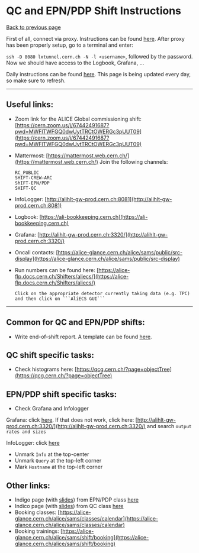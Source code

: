 # QC and EPN/PDP Shift Instructions

[Back to previous page](https://github.com/reynier0611/alice_shift_notes/blob/main/getting_trained_for_shifts.md)

First of all, connect via proxy. Instructions can be found [here](https://security.web.cern.ch/recommendations/en/ssh_browsing.shtml).
After proxy has been properly setup, go to a terminal and enter:

```ssh -D 8080 lxtunnel.cern.ch -N -l <username>```, followed by the password. Now we should have access to the Logbook, Grafana, ...


Daily instructions can be found [here](https://codimd.web.cern.ch/s/egBCjyIsU). This page is being updated every day, so make sure to refresh.

---

## Useful links:
- Zoom link for the ALICE Global commissioning shift: [https://cern.zoom.us/j/67442491687?pwd=MWFlTWFGQ0dwUytTRCtOWERGc3pUUT09](https://cern.zoom.us/j/67442491687?pwd=MWFlTWFGQ0dwUytTRCtOWERGc3pUUT09)
- Mattermost: [https://mattermost.web.cern.ch/](https://mattermost.web.cern.ch/)
Join the following channels:

   ```
   RC_PUBLIC
   SHIFT-CREW-ARC
   ShIFT-EPN/PDP
   SHIFT-QC
   ```

- InfoLogger: [http://alihlt-gw-prod.cern.ch:8081](http://alihlt-gw-prod.cern.ch:8081)
- Logbook: [https://ali-bookkeeping.cern.ch](https://ali-bookkeeping.cern.ch)
- Grafana: [http://alihlt-gw-prod.cern.ch:3320/](http://alihlt-gw-prod.cern.ch:3320/)
- Oncall contacts: [https://alice-glance.cern.ch/alice/sams/public/src-display](https://alice-glance.cern.ch/alice/sams/public/src-display)
- Run numbers can be found here: [https://alice-flp.docs.cern.ch/Shifters/aliecs/](https://alice-flp.docs.cern.ch/Shifters/aliecs/)

      Click on the appropriate detector currently taking data (e.g. TPC) and then click on ```AliECS GUI```

---

## Common for QC and EPN/PDP shifts:
- Write end-of-shift report. A template can be found [here](https://codimd.web.cern.ch/s/egBCjyIsU).

## QC shift specific tasks:
- Check histograms here: [https://qcg.cern.ch/?page=objectTree](https://qcg.cern.ch/?page=objectTree)

## EPN/PDP shift specific tasks:
- Check Grafana and Infologger

Grafana: click [here](http://alihlt-gw-prod.cern.ch:3320/d/8awXt_qGz/output-rates-and-sizes?orgId=1&refresh=5m&from=now-1h&to=now&var-hostname=All&var-run=All&var-partition=2SjV3CAUaRj).
If that does not work, click here: [http://alihlt-gw-prod.cern.ch:3320/](http://alihlt-gw-prod.cern.ch:3320/) and
search ```output rates and sizes```

InfoLogger: click [here](http://alihlt-gw-prod.cern.ch:8081/?q={%22severity%22:{%22in%22:%22W%20E%20F%22}})
- Unmark ```Info``` at the top-center
- Unmark ```Query``` at the top-left corner
- Mark ```Hostname``` at the top-left corner

## Other links:
- Indigo page (with [slides](https://indico.cern.ch/event/1056063/contributions/4438295/attachments/2291703/3896490/PDP-EPN_Shifter_Instructions.pdf)) from EPN/PDP class [here](https://indico.cern.ch/event/1056063/)
- Indico page (with [slides](https://indico.cern.ch/event/1065015/attachments/2291529/3896109/QC_class_29.07.2021.pdf)) from QC class [here](https://indico.cern.ch/event/1065015/)
- Booking classes: [https://alice-glance.cern.ch/alice/sams/classes/calendar](https://alice-glance.cern.ch/alice/sams/classes/calendar)
- Booking trainings: [https://alice-glance.cern.ch/alice/sams/shift/booking](https://alice-glance.cern.ch/alice/sams/shift/booking)
